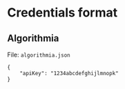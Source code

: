 # Credentials format

## Algorithmia

File: `algorithmia.json`

```
{
    "apiKey": "1234abcdefghijlmnopk"
}
```